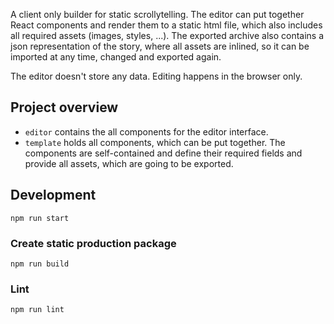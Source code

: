 A client only builder for static scrollytelling. The editor can put together React components and render them to a static html file, which also includes all required assets (images, styles, ...). The exported archive also contains a json representation of the story, where all assets are inlined, so it can be imported at any time, changed and exported again.

The editor doesn't store any data. Editing happens in the browser only.


## Project overview

- `editor` contains the all components for the editor interface.
- `template` holds all components, which can be put together. The components are self-contained and define their required fields and provide all assets, which are going to be exported.


## Development

`npm run start`

### Create static production package

`npm run build`

### Lint

`npm run lint`
